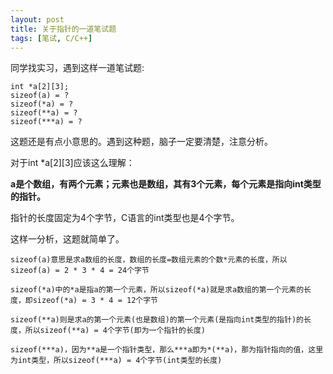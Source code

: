 ```yaml
---
layout: post
title: 关于指针的一道笔试题
tags: [笔试, C/C++]
---
```


同学找实习，遇到这样一道笔试题:

    int *a[2][3];
    sizeof(a) = ?
    sizeof(*a) = ?
    sizeof(**a) = ?
    sizeof(***a) = ? 

这题还是有点小意思的。遇到这种题，脑子一定要清楚，注意分析。

对于int \*a[2][3]应该这么理解：

**a是个数组，有两个元素；元素也是数组，其有3个元素，每个元素是指向int类型的指针。**

指针的长度固定为4个字节，C语言的int类型也是4个字节。

这样一分析，这题就简单了。

    sizeof(a)意思是求a数组的长度，数组的长度=数组元素的个数*元素的长度，所以sizeof(a) = 2 * 3 * 4 = 24个字节

    sizeof(*a)中的*a是指a的第一个元素，所以sizeof(*a)就是求a数组的第一个元素的长度，即sizeof(*a) = 3 * 4 = 12个字节
    
    sizeof(**a)则是求a的第一个元素(也是数组)的第一个元素(是指向int类型的指针)的长度，所以sizeof(**a) = 4个字节(即为一个指针的长度)
    
    sizeof(***a)，因为**a是一个指针类型，那么***a即为*(**a)，那为指针指向的值，这里为int类型，所以sizeof(***a) = 4个字节(int类型的长度)

